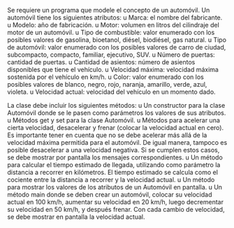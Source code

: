 Se requiere un programa que modele el concepto de un automóvil. Un 
automóvil tiene los siguientes atributos:
u Marca: el nombre del fabricante.
u Modelo: año de fabricación.
u Motor: volumen en litros del cilindraje del motor de un automóvil.
u Tipo de combustible: valor enumerado con los posibles valores de 
gasolina, bioetanol, diésel, biodiésel, gas natural.
u Tipo de automóvil: valor enumerado con los posibles valores de 
carro de ciudad, subcompacto, compacto, familiar, ejecutivo, SUV.
u Número de puertas: cantidad de puertas.
u Cantidad de asientos: número de asientos disponibles que tiene el 
vehículo.
u Velocidad máxima: velocidad máxima sostenida por el vehículo 
en km/h.
u Color: valor enumerado con los posibles valores de blanco, negro, 
rojo, naranja, amarillo, verde, azul, violeta.
u Velocidad actual: velocidad del vehículo en un momento dado.


La clase debe incluir los siguientes métodos:
u Un constructor para la clase Automóvil donde se le pasen como 
parámetros los valores de sus atributos.
u Métodos get y set para la clase Automóvil.
u Métodos para acelerar una cierta velocidad, desacelerar y frenar 
(colocar la velocidad actual en cero). Es importante tener en cuenta que no se debe acelerar más allá de la velocidad máxima permitida para el automóvil. De igual manera, tampoco es posible 
desacelerar a una velocidad negativa. Si se cumplen estos casos, se 
debe mostrar por pantalla los mensajes correspondientes.
u Un método para calcular el tiempo estimado de llegada, utilizando 
como parámetro la distancia a recorrer en kilómetros. El tiempo 
estimado se calcula como el cociente entre la distancia a recorrer y 
la velocidad actual.
u Un método para mostrar los valores de los atributos de un Automóvil en pantalla.
u Un método main donde se deben crear un automóvil, colocar su 
velocidad actual en 100 km/h, aumentar su velocidad en 20 km/h, 
luego decrementar su velocidad en 50 km/h, y después frenar. Con 
cada cambio de velocidad, se debe mostrar en pantalla la velocidad 
actual.
